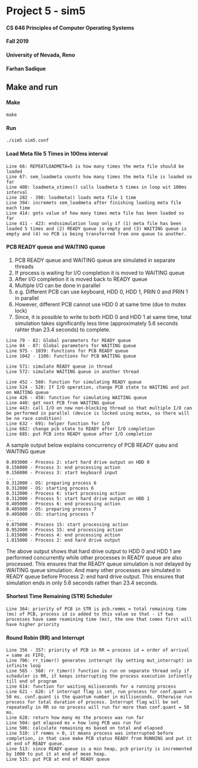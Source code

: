# Project 5 - sim5

#### CS 646 Principles of Computer Operating Systems

#### Fall 2019

#### University of Nevada, Reno

#### Farhan Sadique


## Make and run

#### Make
```
make
```

#### Run
```
./sim5 sim5.conf
```

#### Load Meta file 5 Times in 100ms interval
```
Line 66: REPEATLOADMETA=5 is how many times the meta file should be loaded
Line 67: sem_loadmeta counts how many times the meta file is loaded so far
Line 400: loadmeta_xtimes() calls loadmeta 5 times in loop wit 100ms interval
Line 282 - 398: loadmeta() loads meta file 1 time
Line 394: incremets sem_loadmeta after finishing loading meta file each time
Line 414: gets value of how many times meta file has been loaded so far
Line 411 - 423: endssimulation loop only if (1) meta file has been loaded 5 times and (2) READY queue is empty and (3) WAITING queue is empty and (4) no PCB is being transferred from one queue to another.
```

#### PCB READY queue and WAITING queue

1. PCB READY queue and WAITING queue are simulated in separate threads
2. If process is waiting for I/O completion it is moved to WAITING queue
3. After I/O completion it is moved back to READY queue
4. Multiple I/O can be done in parallel
5. e.g. Different PCB can use keyboard, HDD 0, HDD 1, PRIN 0 and PRIN 1 in parallel
6. However, different PCB cannot use HDD 0 at same time (due to mutex lock)
7. Since, it is possible to write to both HDD 0 and HDD 1 at same time, total simulation takes significantly less time (approximately 5.6 seconds rahter than 23.4 seconds) to complete.

```
Line 79 - 82: Global parameters for READY queue
Line 84 - 87: Global parameters for WAITING queue
Line 975 - 1039: Functions for PCB READY queue
Line 1042 - 1106: Functions for PCB WAITING queue

Line 571: simulate READY queue in thread
Line 572: simulate WAITING queue in another thread

Line 452 - 560: function for simulating READY queue
Line 524 - 528: If I/O operation, change PCB state to WAITING and put on WAITING queue
Line 426 - 450: function for simulating WAITING queue
Line 440: get next PCB from WAITING queue
Line 443: call I/O on new non-blocking thread so that multiple I/O can be performed in parallel (device is locked using mutex, so there will be no race condition)
Line 632 - 691: helper function for I/O
Line 682: change pcb state to READY after I/O completion
Line 685: put PCB into READY queue after I/O completion
```

A sample output below explains concurrency of PCB READY queu and WAITING queue
```
0.093000 - Process 2: start hard drive output on HDD 0
0.156000 - Process 3: end processing action
0.156000 - Process 3: start keyboard input
...
0.312000 - OS: preparing process 6
0.312000 - OS: starting process 6
0.312000 - Process 6: start processing action
0.312000 - Process 5: start hard drive output on HDD 1
0.405000 - Process 6: end processing action
0.405000 - OS: preparing process 7
0.405000 - OS: starting process 7
...
0.875000 - Process 15: start processing action
0.952000 - Process 15: end processing action
1.015000 - Process 4: end processing action
1.015000 - Process 2: end hard drive output
```

The above output shows that hard drive output to HDD 0 and HDD 1 are performed concurrently while other processes in READY queue are also processed. This ensures that the READY queue simulation is not delayed by WAITING queue simulation. And many other processes are simulated in READY queue before Process 2: end hard drive output. This ensures that simulation ends in only 5.6 seconds rather than 23.4 seconds.


#### Shortest Time Remaining (STR) Scheduler
```
Line 364: priority of PCB in STR is pcb.remms = total remaining time (ms) of PCB, process id is added to this value so that - if two processes have same reamining time (ms), the one that comes first will have higher priority
```


#### Round Robin (RR) and Interrupt
```
Line 356 - 357: priority of PCB in RR = process id = order of arrival = same as FIFO,
Line 706: rr_timer() generates intterupt (by setting mut_interrupt) in infinite loop
Line 565 - 568: rr_timer() function is run on separate thread only if scheduler is RR, it keeps interrupting the process execution infinetly till end of program
Line 614: function for waiting miliseconds for a running process
Line 621 - 626: if interrupt flag is set, run process for conf.quant = 50 ms. conf.quant is the quantum number in milliseconds. Otherwise run process for total duration of process. Interrupt flag will be set repeatedly in RR so no process will run for more than conf.quant = 50 ms.
Line 628: return how many ms the process was run for
Line 504: get elapsed ms = how long PCB was run for
Line 506: calculate remaining ms based on total and elapsed
Line 510: if remms > 0, it means process was interrupted before completion, in that case make PCB status READY from RUNNING and put it at end of READY queue.
Line 513: since READY queue is a min heap, pcb priority is incremented by 1000 to put it at end of mean heap. 
Line 515: put PCB at end of READY queue
```
